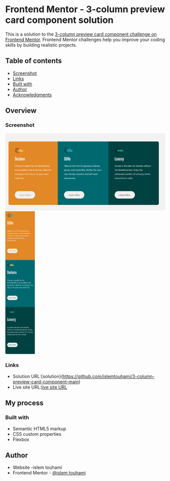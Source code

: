 # Frontend Mentor - 3-column preview card component solution

This is a solution to the [3-column preview card component challenge on Frontend Mentor](https://www.frontendmentor.io/challenges/3column-preview-card-component-pH92eAR2-). Frontend Mentor challenges help you improve your coding skills by building realistic projects. 

## Table of contents

  - [Screenshot](#screenshot)
  - [Links](#links)
  - [Built with](#built-with)
  - [Author](#author)
  - [Acknowledgments](#acknowledgments)



## Overview

### Screenshot

![](./design/screenshot.PNG)
![](./design/screenshot2.PNG)

### Links

- Solution URL:[solution}(https://github.com/islemtouhami/3-column-preview-card-component-main)
- Live site URL:[live site URL](https://cocky-jang-a73151.netlify.app/)

## My process

### Built with

- Semantic HTML5 markup
- CSS custom properties
- Flexbox

## Author

- Website -islem touhami
- Frontend Mentor - [@islem touhami](https://www.frontendmentor.io/profile/islemtouhami)
